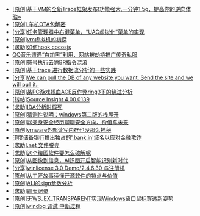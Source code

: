+ [[原创]基于VM的全新Trace框架发布!功能强大,一分钟1.5g，提高你的逆向体验~](https://bbs.kanxue.com/thread-285471.htm)
+ [[原创]  车机OTA包解密](https://bbs.kanxue.com/thread-285256.htm)
+ [[分享]任务管理器中右键菜单，“UAC虚拟化”菜单的实现](https://bbs.kanxue.com/thread-284216.htm)
+ [[原创]vm虚拟机的初探](https://bbs.kanxue.com/thread-284883.htm)
+ [[求助]如何hook cocosjs](https://bbs.kanxue.com/thread-285475.htm)
+ [QQ音乐遭遇“白加黑”利用，网站被劫持推广传奇私服](https://bbs.kanxue.com/thread-285329.htm)
+ [[原创]符号执行去除BR指令混淆](https://bbs.kanxue.com/thread-280737.htm)
+ [[原创]基于trace 进行数据流分析的一些实践](https://bbs.kanxue.com/thread-285243.htm)
+ [[分享]We can pull the DB of any website you want. Send the site and we will pull it..](https://bbs.kanxue.com/thread-285474.htm)
+ [[原创]某PC游戏残血ACE反作弊ring3下的绕过分析](https://bbs.kanxue.com/thread-284667.htm)
+ [[转帖]Source Insight 4.00.0139](https://bbs.kanxue.com/thread-282312.htm)
+ [[求助]IDA分析时假死](https://bbs.kanxue.com/thread-282015.htm)
+ [[原创]猜测性说明：windows第二版的栈展开](https://bbs.kanxue.com/thread-285476.htm)
+ [[原创]以亲身安全经历聊聊安全方向、价值与未来](https://bbs.kanxue.com/thread-285407.htm)
+ [[原创]vmware外部读写内存也没那么神秘](https://bbs.kanxue.com/thread-284956.htm)
+ [印度储备银行推出独占的'.bank.in'域名以应对金融欺诈](https://bbs.kanxue.com/thread-285482.htm)
+ [[求助].net 文件脱壳](https://bbs.kanxue.com/thread-272405.htm)
+ [[求助]这个绘图软件要怎么破解呢](https://bbs.kanxue.com/thread-285422.htm)
+ [[原创]从图像到信息，AI识图开启智能识别新时代](https://bbs.kanxue.com/thread-285480.htm)
+ [[分享]winlicense 3.0 Demo/2.4.6.30 与注册机](https://bbs.kanxue.com/thread-271677.htm)
+ [[原创]从工匠故事读懂开源软件的特点与价值](https://bbs.kanxue.com/thread-285488.htm)
+ [[原创]ALI的sign参数分析](https://bbs.kanxue.com/thread-284292.htm)
+ [[求助]聊天记录](https://bbs.kanxue.com/thread-283703.htm)
+ [[原创]无WS_EX_TRANSPARENT实现Windows窗口鼠标穿透新姿势](https://bbs.kanxue.com/thread-285470.htm)
+ [[原创]windbg 调试 中断过程](https://bbs.kanxue.com/thread-285489.htm)
